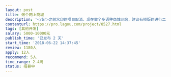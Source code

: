 ```yaml
---                
layout: post       
title: 做个网上商城           
description: '</br>之前水印的项目取消。现在做个多语种商城网站，建议有模版的进行二次开发</br></br>。不涉及水印和图片的问题。做个有源代码的全新的商城。现在开始做，半月</br></br>到二十天内完活。需更长时间的就不谈了</br>'     
contenturl: https://pro.lagou.com/project/8527.html      
tags: [其他开发]            
salary: 5000-10000元          
publish_time: '已发布 2 天'         
start_time: '2018-06-22 14:37:45'           
review: 1180人                   
apply: 12人                   
recommend: 5人                   
time_range: 2-4周              
status: 招募中                  
---                 
```

